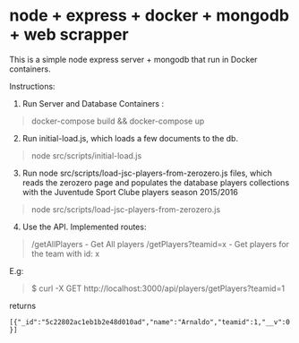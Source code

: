 # node + express + docker + mongodb + web scrapper 

This is a simple node express server + mongodb that run in Docker containers.


Instructions: 

1) Run Server and Database Containers :
> docker-compose build && docker-compose up

2) Run initial-load.js, which loads a few documents to the db.

> node src/scripts/initial-load.js 

3) Run node src/scripts/load-jsc-players-from-zerozero.js files, which reads the zerozero page and populates the database players collections with the Juventude Sport Clube players season 2015/2016

> node src/scripts/load-jsc-players-from-zerozero.js

4)  Use the API. Implemented routes:

> /getAllPlayers - Get All players
> /getPlayers?teamid=x - Get players for the team with id: x


E.g:

> $ curl -X GET http://localhost:3000/api/players/getPlayers?teamid=1

returns

```[{"_id":"5c22802ac1eb1b2e48d010ad","name":"Arnaldo","teamid":1,"__v":0}]```